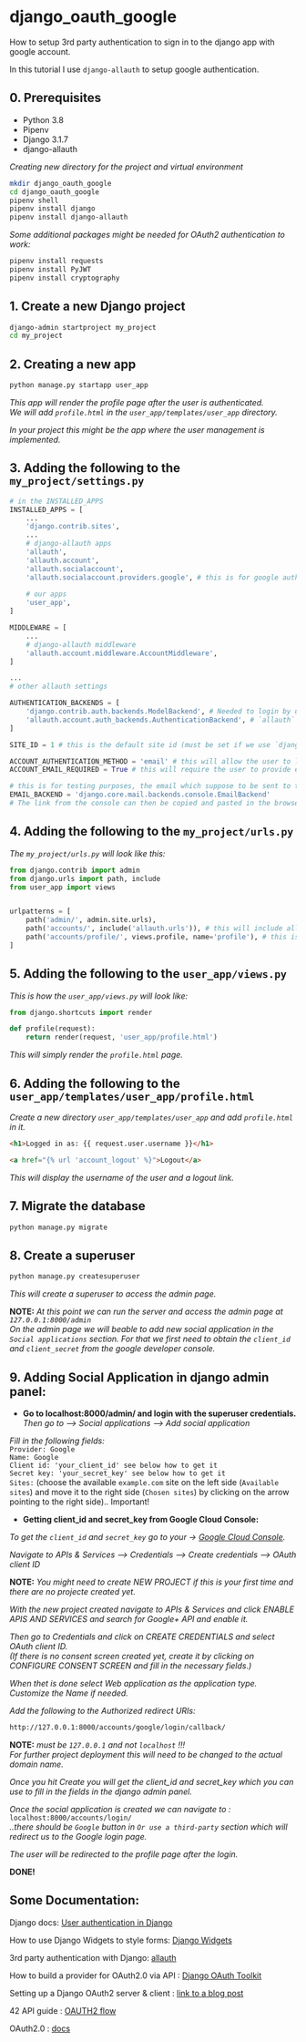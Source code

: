 # django_oauth_google
How to setup 3rd party authentication to sign in to the django app with google account.  

In this tutorial I use `django-allauth` to setup google authentication.  


## 0. Prerequisites
- Python 3.8
- Pipenv
- Django 3.1.7
- django-allauth

*Creating new directory for the project and virtual environment*

```bash
mkdir django_oauth_google
cd django_oauth_google
pipenv shell
pipenv install django
pipenv install django-allauth
```

*Some additional packages might be needed for OAuth2 authentication to work:*  

```bash
pipenv install requests
pipenv install PyJWT
pipenv install cryptography
```

## 1. Create a new Django project
```bash
django-admin startproject my_project
cd my_project
```


## 2. Creating a new app

```bash
python manage.py startapp user_app
```

*This app will render the profile page after the user is authenticated.*  
*We will add `profile.html` in the `user_app/templates/user_app` directory.*     

*In your project this might be the app where the user management is implemented.*  


## 3. Adding the following to the `my_project/settings.py`

```python
# in the INSTALLED_APPS
INSTALLED_APPS = [
	...
	'django.contrib.sites',
	...
	# django-allauth apps
	'allauth',
	'allauth.account',
	'allauth.socialaccount',
	'allauth.socialaccount.providers.google', # this is for google authentication
	
	# our apps
	'user_app',
]

MIDDLEWARE = [
	...
	# django-allauth middleware
	'allauth.account.middleware.AccountMiddleware',
]

...
# other allauth settings

AUTHENTICATION_BACKENDS = [
	'django.contrib.auth.backends.ModelBackend', # Needed to login by username in Django admin, regardless of `allauth`
	'allauth.account.auth_backends.AuthenticationBackend', # `allauth` specific authentication methods, such as login by e-mail
]

SITE_ID = 1 # this is the default site id (must be set if we use `django.contrib.sites` in INSTALLED_APPS above !!)

ACCOUNT_AUTHENTICATION_METHOD = 'email' # this will allow the user to login with email
ACCOUNT_EMAIL_REQUIRED = True # this will require the user to provide email

# this is for testing purposes, the email which suppose to be sent to the user will be printed in the console
EMAIL_BACKEND = 'django.core.mail.backends.console.EmailBackend'
# The link from the console can then be copied and pasted in the browser to verify the email
```


## 4. Adding the following to the `my_project/urls.py`

*The `my_project/urls.py` will look like this:*

```python
from django.contrib import admin
from django.urls import path, include
from user_app import views


urlpatterns = [
	path('admin/', admin.site.urls),
	path('accounts/', include('allauth.urls')), # this will include all the urls provided by django-allauth
	path('accounts/profile/', views.profile, name='profile'), # this is the profile page after the user is authenticated
]
```


## 5. Adding the following to the `user_app/views.py`

*This is how the `user_app/views.py` will look like:*  

```python
from django.shortcuts import render

def profile(request):
	return render(request, 'user_app/profile.html')
```

*This will simply render the `profile.html` page.*  


## 6. Adding the following to the `user_app/templates/user_app/profile.html`

*Create a new directory `user_app/templates/user_app` and add `profile.html` in it.*  

```html
<h1>Logged in as: {{ request.user.username }}</h1>

<a href="{% url 'account_logout' %}">Logout</a>
```

*This will display the username of the user and a logout link.*  


## 7. Migrate the database

```bash
python manage.py migrate
```


## 8. Create a superuser

```bash
python manage.py createsuperuser
```

*This will create a superuser to access the admin page.*  


**NOTE:** *At this point we can run the server and access the admin page at `127.0.0.1:8000/admin`*  
*On the admin page we will beable to add new social application in the `Social applications` section. For that we first need to obtain the `client_id` and `client_secret` from the google developer console.*  


## 9. Adding Social Application in django admin panel:

- **Go to localhost:8000/admin/ and login with the superuser credentials.**  
*Then go to --> Social applications --> Add social application*  

*Fill in the following fields:*  
`Provider: Google`  
`Name: Google`  
`Client id: 'your_client_id' see below how to get it`   
`Secret key: 'your_secret_key' see below how to get it`  
`Sites:` (choose the available `example.com` site on the left side (`Available sites`) and move it to the right side (`Chosen sites`) by clicking on the arrow pointing to the right side).. Important! 

- **Getting client_id and secret_key from Google Cloud Console:**  

*To get the `client_id` and `secret_key` go to your -> [Google Cloud Console](https://console.cloud.google.com/).*  

*Navigate to APIs & Services --> Credentials --> Create credentials --> OAuth client ID*  

**NOTE:** *You might need to create NEW PROJECT if this is your first time and there are no projecte created yet.*  

*With the new project created navigate to APIs & Services and click ENABLE APIS AND SERVICES and search for Google+ API and enable it.*  

*Then go to Credentials and click on CREATE CREDENTIALS and select OAuth client ID.*  
*(If there is no consent screen created yet, create it by clicking on CONFIGURE CONSENT SCREEN and fill in the necessary fields.)*  

*When thet is done select Web application as the application type.*  
*Customize the Name if needed.*  

*Add the following to the Authorized redirect URIs:*  

```bash
http://127.0.0.1:8000/accounts/google/login/callback/
```
**NOTE:** *must be `127.0.0.1` and not `localhost` !!!*  
*For further project deployment this will need to be changed to the actual domain name.*  

*Once you hit Create you will get the client_id and secret_key which you can use to fill in the fields in the django admin panel.*  

*Once the social application is created we can navigate to :*  
`localhost:8000/accounts/login/`  
*..there should be `Google` button in `Or use a third-party` section which will redirect us to the Google login page.*  

*The user will be redirected to the profile page after the login.*  

**DONE!**  


## Some Documentation:

Django docs: [User authentication in Django](https://docs.djangoproject.com/en/5.0/topics/auth/)

How to use Django Widgets to style forms: [Django Widgets](https://docs.djangoproject.com/en/5.0/ref/forms/widgets/)  

3rd party authentication with Django: [allauth](https://docs.allauth.org/en/latest/)   

How to build a provider for OAuth2.0 via API : [Django OAuth Toolkit](https://django-oauth-toolkit.readthedocs.io/en/latest/#)  

Setting up a Django OAuth2 server & client : [link to a blog post](https://raphaelyancey.fr/en/2018/05/28/setting-up-django-oauth2-server-client.html)  

42 API guide : [OAUTH2 flow](https://api.intra.42.fr/apidoc/guides/web_application_flow)  

OAuth2.0 : [docs](https://oauth.net/2/)  



